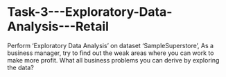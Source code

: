 # Task-3---Exploratory-Data-Analysis---Retail
Perform ‘Exploratory Data Analysis’ on dataset ‘SampleSuperstore’, As a business manager, try to find out the weak areas where you can  work to make more profit. What all business problems you can derive by exploring the data?
